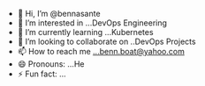 - 👋 Hi, I’m @bennasante
- 👀 I’m interested in ...DevOps Engineering
- 🌱 I’m currently learning ...Kubernetes
- 💞️ I’m looking to collaborate on ..DevOps Projects
- 📫 How to reach me ...benn.boat@yahoo.com
- 😄 Pronouns: ...He
- ⚡ Fun fact: ...

<!---
bennasante/bennasante is a ✨ special ✨ repository because its `README.md` (this file) appears on your GitHub profile.
You can click the Preview link to take a look at your changes.
--->
